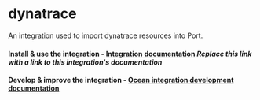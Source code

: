 # dynatrace

An integration used to import dynatrace resources into Port.

#### Install & use the integration - [Integration documentation](https://docs.getport.io/build-your-software-catalog/sync-data-to-catalog/incident-management/dynatrace) *Replace this link with a link to this integration's documentation*

#### Develop & improve the integration - [Ocean integration development documentation](https://ocean.getport.io/develop-an-integration/)